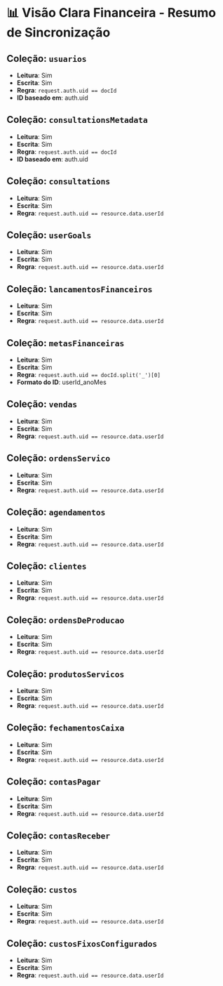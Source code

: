 
# 📊 Visão Clara Financeira - Resumo de Sincronização

## Coleção: `usuarios`
- **Leitura**: Sim
- **Escrita**: Sim
- **Regra**: `request.auth.uid == docId`
- **ID baseado em**: auth.uid

## Coleção: `consultationsMetadata`
- **Leitura**: Sim
- **Escrita**: Sim
- **Regra**: `request.auth.uid == docId`
- **ID baseado em**: auth.uid

## Coleção: `consultations`
- **Leitura**: Sim
- **Escrita**: Sim
- **Regra**: `request.auth.uid == resource.data.userId`

## Coleção: `userGoals`
- **Leitura**: Sim
- **Escrita**: Sim
- **Regra**: `request.auth.uid == resource.data.userId`

## Coleção: `lancamentosFinanceiros`
- **Leitura**: Sim
- **Escrita**: Sim
- **Regra**: `request.auth.uid == resource.data.userId`

## Coleção: `metasFinanceiras`
- **Leitura**: Sim
- **Escrita**: Sim
- **Regra**: `request.auth.uid == docId.split('_')[0]`
- **Formato do ID**: userId_anoMes

## Coleção: `vendas`
- **Leitura**: Sim
- **Escrita**: Sim
- **Regra**: `request.auth.uid == resource.data.userId`

## Coleção: `ordensServico`
- **Leitura**: Sim
- **Escrita**: Sim
- **Regra**: `request.auth.uid == resource.data.userId`

## Coleção: `agendamentos`
- **Leitura**: Sim
- **Escrita**: Sim
- **Regra**: `request.auth.uid == resource.data.userId`

## Coleção: `clientes`
- **Leitura**: Sim
- **Escrita**: Sim
- **Regra**: `request.auth.uid == resource.data.userId`

## Coleção: `ordensDeProducao`
- **Leitura**: Sim
- **Escrita**: Sim
- **Regra**: `request.auth.uid == resource.data.userId`

## Coleção: `produtosServicos`
- **Leitura**: Sim
- **Escrita**: Sim
- **Regra**: `request.auth.uid == resource.data.userId`

## Coleção: `fechamentosCaixa`
- **Leitura**: Sim
- **Escrita**: Sim
- **Regra**: `request.auth.uid == resource.data.userId`

## Coleção: `contasPagar`
- **Leitura**: Sim
- **Escrita**: Sim
- **Regra**: `request.auth.uid == resource.data.userId`

## Coleção: `contasReceber`
- **Leitura**: Sim
- **Escrita**: Sim
- **Regra**: `request.auth.uid == resource.data.userId`

## Coleção: `custos`
- **Leitura**: Sim
- **Escrita**: Sim
- **Regra**: `request.auth.uid == resource.data.userId`

## Coleção: `custosFixosConfigurados`
- **Leitura**: Sim
- **Escrita**: Sim
- **Regra**: `request.auth.uid == resource.data.userId`
